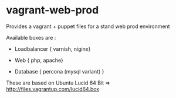 vagrant-web-prod
================

Provides a vagrant + puppet files for a stand web prod environment

Available boxes are : 

 - Loadbalancer { varnish, niginx}
 
 - Web { php, apache}

 - Database { percona (mysql variant) }

These are based on Ubuntu Lucid 64 Bit => http://files.vagrantup.com/lucid64.box

